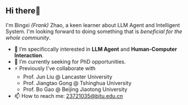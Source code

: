 ## Hi there👋 
I'm Bingxi _(Frank)_ Zhao, a keen learner about LLM Agent and Intelligent System. 
I'm looking forward to doing something that is _beneficial for the whole community_.
- 👀 I’m specificcally interested in **LLM Agent** and **Human-Computer Interaction**.
- 🌱 I’m currently seeking for PhD opportunities.
- ⚡ Previously I've collaborate with
  - Prof. Jun Liu @ Lancaster University
  - Prof. Jiangtao Gong @ Tshinghua University
  - Prof. Bo Gao @ Beijing Jiaotong University
- 📫 How to reach me: 23721035@bjtu.edu.cn
<!--
**pancacake/pancacake** is a ✨ _special_ ✨ repository because its `README.md` (this file) appears on your GitHub profile.

Here are some ideas to get you started:
- 🔭 I’m currently working on ...
- 🌱 I’m currently learning ...
- 👯 I’m looking to collaborate on ...
- 🤔 I’m looking for help with ...
- 💬 Ask me about ...
- 📫 How to reach me: ...
- 😄 Pronouns: ...
- ⚡ Fun fact: ...
-->
